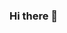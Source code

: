 ### Hi there 👋

<!--
**shishirkakhandki/shishirkakhandki** is a ✨ _special_ ✨ repository because its `README.md` (this file) appears on your GitHub profile.

Hi there, and welcome to my special profile.

👨🏾‍🦱 My name is Shishir S. Kakhandki, male.

🤔 I am actively looking for solidity smart contract engineer roles. 

💬 I am an engineer with around 4 years working experience in backend development.

👼🏾 Staying up to date with latest developments in solidity, smart contract security, ethereum scaling, and blockchain space.

⚔ Languages and tools: Solidity  Python Java Visual Studio Code  IntelliJ IDEA  Git.

🌱 I am currently learning ethereum scaling and smart contract security, auditing. 

⚡ Fun fact: a huge cricket buff who also loves reading philosophy and working out in his free time.

👯 I am looking to collaborate on a freelance, fulltime opportunity in a blockchain specific company. 

📫 Reach me at : shishir.kakhandki@gmail.com

Thank you for visiting my profile.
